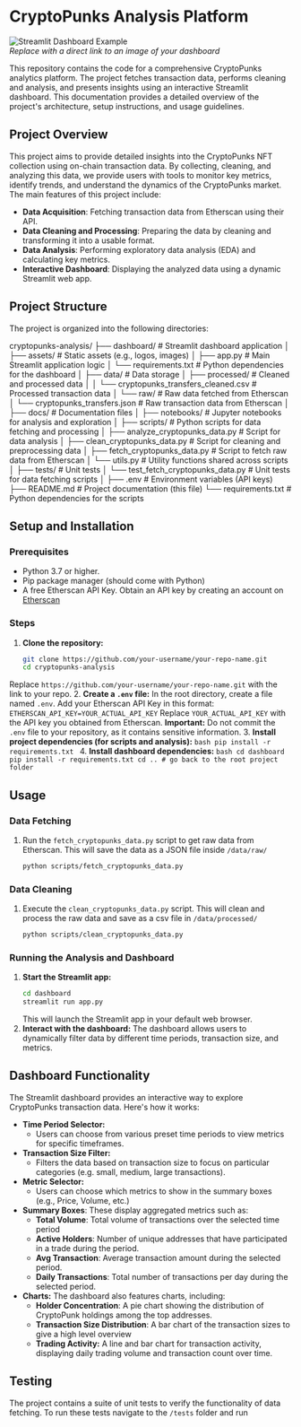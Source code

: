 # CryptoPunks Analysis Platform

![Streamlit Dashboard Example](link_to_your_dashboard_screenshot)  
*Replace with a direct link to an image of your dashboard*

This repository contains the code for a comprehensive CryptoPunks analytics platform. The project fetches transaction data, performs cleaning and analysis, and presents insights using an interactive Streamlit dashboard. This documentation provides a detailed overview of the project's architecture, setup instructions, and usage guidelines.

## Project Overview

This project aims to provide detailed insights into the CryptoPunks NFT collection using on-chain transaction data. By collecting, cleaning, and analyzing this data, we provide users with tools to monitor key metrics, identify trends, and understand the dynamics of the CryptoPunks market. The main features of this project include:

*   **Data Acquisition**: Fetching transaction data from Etherscan using their API.
*   **Data Cleaning and Processing**: Preparing the data by cleaning and transforming it into a usable format.
*   **Data Analysis**: Performing exploratory data analysis (EDA) and calculating key metrics.
*   **Interactive Dashboard**: Displaying the analyzed data using a dynamic Streamlit web app.

## Project Structure

The project is organized into the following directories:

cryptopunks-analysis/
├── dashboard/ # Streamlit dashboard application
│ ├── assets/ # Static assets (e.g., logos, images)
│ ├── app.py # Main Streamlit application logic
│ └── requirements.txt # Python dependencies for the dashboard
│
├── data/ # Data storage
│ ├── processed/ # Cleaned and processed data
│ │ └── cryptopunks_transfers_cleaned.csv # Processed transaction data
│ └── raw/ # Raw data fetched from Etherscan
│ └── cryptopunks_transfers.json # Raw transaction data from Etherscan
│
├── docs/ # Documentation files
│
├── notebooks/ # Jupyter notebooks for analysis and exploration
│
├── scripts/ # Python scripts for data fetching and processing
│ ├── analyze_cryptopunks_data.py # Script for data analysis
│ ├── clean_cryptopunks_data.py # Script for cleaning and preprocessing data
│ ├── fetch_cryptopunks_data.py # Script to fetch raw data from Etherscan
│ └── utils.py # Utility functions shared across scripts
│
├── tests/ # Unit tests
│ └── test_fetch_cryptopunks_data.py # Unit tests for data fetching scripts
│
├── .env # Environment variables (API keys)
├── README.md # Project documentation (this file)
└── requirements.txt # Python dependencies for the scripts



## Setup and Installation

### Prerequisites

*   Python 3.7 or higher.
*   Pip package manager (should come with Python)
*   A free Etherscan API Key. Obtain an API key by creating an account on [Etherscan](https://etherscan.io/)

### Steps

1.  **Clone the repository:**
    ```bash
    git clone https://github.com/your-username/your-repo-name.git
    cd cryptopunks-analysis
    ```
   Replace `https://github.com/your-username/your-repo-name.git` with the link to your repo.
2.  **Create a `.env` file:** In the root directory, create a file named `.env`. Add your Etherscan API Key in this format:
    ```
    ETHERSCAN_API_KEY=YOUR_ACTUAL_API_KEY
    ```
    Replace `YOUR_ACTUAL_API_KEY` with the API key you obtained from Etherscan.  **Important:** Do not commit the `.env` file to your repository, as it contains sensitive information.
3.  **Install project dependencies (for scripts and analysis):**
    ```bash
    pip install -r requirements.txt
    ```
4.  **Install dashboard dependencies:**
    ```bash
    cd dashboard
    pip install -r requirements.txt
    cd .. # go back to the root project folder
    ```

## Usage

### Data Fetching

1.  Run the `fetch_cryptopunks_data.py` script to get raw data from Etherscan. This will save the data as a JSON file inside `/data/raw/`
    ```bash
    python scripts/fetch_cryptopunks_data.py
    ```

### Data Cleaning

1.  Execute the `clean_cryptopunks_data.py` script. This will clean and process the raw data and save as a csv file in `/data/processed/`
    ```bash
    python scripts/clean_cryptopunks_data.py
    ```

### Running the Analysis and Dashboard

1.  **Start the Streamlit app:**
    ```bash
    cd dashboard
    streamlit run app.py
    ```
    This will launch the Streamlit app in your default web browser.
2.  **Interact with the dashboard:** The dashboard allows users to dynamically filter data by different time periods, transaction size, and metrics.

## Dashboard Functionality

The Streamlit dashboard provides an interactive way to explore CryptoPunks transaction data. Here's how it works:

*   **Time Period Selector:**
    *   Users can choose from various preset time periods to view metrics for specific timeframes.
*   **Transaction Size Filter:**
    *   Filters the data based on transaction size to focus on particular categories (e.g. small, medium, large transactions).
*   **Metric Selector:**
    *   Users can choose which metrics to show in the summary boxes (e.g., Price, Volume, etc.)
*   **Summary Boxes**: These display aggregated metrics such as:
    *   **Total Volume**: Total volume of transactions over the selected time period
    *   **Active Holders**: Number of unique addresses that have participated in a trade during the period.
    *   **Avg Transaction**: Average transaction amount during the selected period.
    *   **Daily Transactions**: Total number of transactions per day during the selected period.
*   **Charts:** The dashboard also features charts, including:
    *   **Holder Concentration**: A pie chart showing the distribution of CryptoPunk holdings among the top addresses.
    *   **Transaction Size Distribution**: A bar chart of the transaction sizes to give a high level overview
    *   **Trading Activity:** A line and bar chart for transaction activity, displaying daily trading volume and transaction count over time.

## Testing
The project contains a suite of unit tests to verify the functionality of data fetching. To run these tests navigate to the `/tests` folder and run
